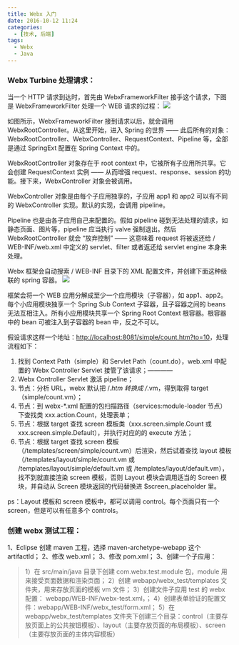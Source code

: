 ```yaml
---
title: Webx 入门
date: 2016-10-12 11:24
categories:
  - [技术, 后端]
tags:
  - Webx
  - Java
---
```

### Webx Turbine 处理请求：

当一个 HTTP 请求到达时，首先由 WebxFrameworkFilter 接手这个请求，下图是 WebxFrameworkFilter 处理一个 WEB 请求的过程：
![](/images/webx-1.webp)

如图所示，WebxFrameworkFilter 接到请求以后，就会调用 WebxRootController。从这里开始，进入 Spring 的世界 —— 此后所有的对象：WebxRootController、WebxController、RequestContext、Pipeline 等，全部是通过 SpringExt 配置在 Spring Context 中的。
<!-- more -->
WebxRootController 对象存在于 root context 中，它被所有子应用所共享。它会创建 RequestContext 实例 —— 从而增强 request、response、session 的功能。接下来，WebxController 对象会被调用。

WebxController 对象是由每个子应用独享的，子应用 app1 和 app2 可以有不同的 WebxController 实现。默认的实现，会调用 pipeline。

Pipeline 也是由各子应用自己来配置的。假如 pipeline 碰到无法处理的请求，如静态页面、图片等，pipeline 应当执行 <exit/> valve 强制退出。然后 WebxRootController 就会 “放弃控制” —— 这意味着 request 将被返还给 / WEB-INF/web.xml 中定义的 servlet、filter 或者返还给 servlet engine 本身来处理。

Webx 框架会自动搜索 / WEB-INF 目录下的 XML 配置文件，并创建下面这种级联的 spring 容器。
![](/images/webx-2.webp)

框架会将一个 WEB 应用分解成至少一个应用模块（子容器），如 app1、app2。每个小应用模块独享一个 Spring Sub Context 子容器，且子容器之间的 beans 无法互相注入。所有小应用模块共享一个 Spring Root Context 根容器。根容器中的 bean 可被注入到子容器的 bean 中，反之不可以。

假设请求这样一个地址：[http://localhost:8081/simple/count.htm?to=10](https://www.oschina.net/action/GoToLink?url=http%3A%2F%2Flocalhost%3A8081%2Fsimple%2Fcount.htm%3Fto%3D10)，处理流程如下：

1. 找到 Context Path（simple）和 Servlet Path（count.do），web.xml 中配置的 Webx Controller Servlet 接管了该请求；————
2. Webx Controller Servlet 激活 pipeline；
3. <analyzeURL /> 节点：分析 URL，webx 默认把 /*.htm 转换成 /*.vm，得到取得 target（simple/count.vm）；
4. <performAction /> 节点：到 webx-*.xml 配置的包扫描路径（services:module-loader 节点）下查找类 xxx.action.Count，处理表单；
5. <performTemplateScreen /> 节点：根据 target 查找 screen 模板类（xxx.screen.simple.Count 或 xxx.screen.simple.Default），并执行对应的的 execute 方法；
6. <renderTemplate> 节点：根据 target 查找 screen 模板（/templates/screen/simple/count.vm）后渲染，然后试着查找 layout 模板（/templates/layout/simple/count.vm 或 /templates/layout/simple/default.vm 或 /templates/layout/default.vm），找不到就直接渲染 screen 模板，否则 Layout 模块会调用适当的 Screen 模块，并自动从 Screen 模块返回的代码替换进 $screen_placeholder 里。

ps：Layout 模板和 screen 模板中，都可以调用 control。每个页面只有一个 screen，但是可以有任意多个 controls。



### 创建 webx 测试工程：
1、Eclipse 创建 maven 工程，选择 maven-archetype-webapp 这个 artifactId；
2、修改 web.xml；
3、修改 pom.xml；
3、创建一个子应用：
> 1）在 src/main/java 目录下创建 com.webx.test.module 包，module 用来接受页面数据和渲染页面；
> 2）创建 webapp/webx_test/templates 文件夹，用来存放页面的模板 vm 文件；
> 3）创建文件子应用 test 的 webx 配置： webapp/WEB-INF/webx-test.xml，；
> 4）创建表单验证的配置文件：webapp/WEB-INF/webx_test/form.xml；
> 5）在 webapp/webx_test/templates 文件夹下创建三个目录：control（主要存放页面上的公共按钮模板）、layout（主要存放页面的布局模板）、screen（主要存放页面的主体内容模板）